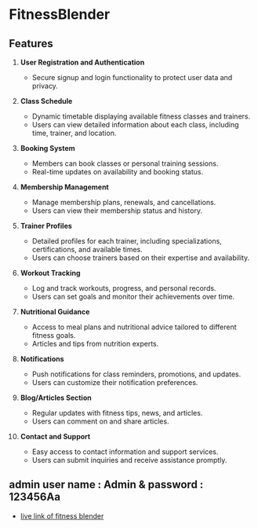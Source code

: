 # FitnessBlender

## Features
1. **User Registration and Authentication**
   - Secure signup and login functionality to protect user data and privacy.

2. **Class Schedule**
   - Dynamic timetable displaying available fitness classes and trainers.
   - Users can view detailed information about each class, including time, trainer, and location.

3. **Booking System**
   - Members can book classes or personal training sessions.
   - Real-time updates on availability and booking status.

4. **Membership Management**
   - Manage membership plans, renewals, and cancellations.
   - Users can view their membership status and history.

5. **Trainer Profiles**
   - Detailed profiles for each trainer, including specializations, certifications, and available times.
   - Users can choose trainers based on their expertise and availability.

6. **Workout Tracking**
   - Log and track workouts, progress, and personal records.
   - Users can set goals and monitor their achievements over time.

7. **Nutritional Guidance**
   - Access to meal plans and nutritional advice tailored to different fitness goals.
   - Articles and tips from nutrition experts.

8. **Notifications**
   - Push notifications for class reminders, promotions, and updates.
   - Users can customize their notification preferences.

9. **Blog/Articles Section**
   - Regular updates with fitness tips, news, and articles.
   - Users can comment on and share articles.

10. **Contact and Support**
    - Easy access to contact information and support services.
    - Users can submit inquiries and receive assistance promptly.
## admin user name : Admin & password : 123456Aa

- [live link of fitness blender](https://fitness-blender-f431e.web.app) 

